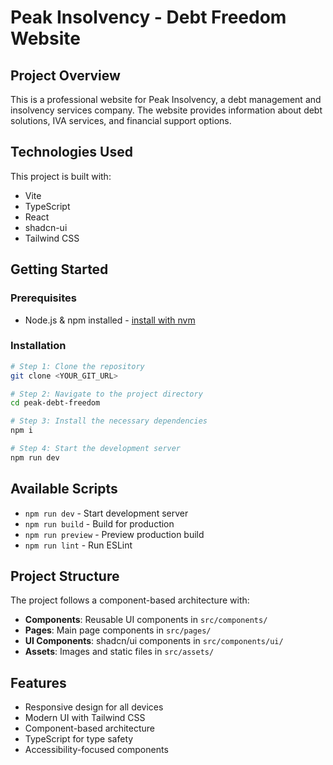 # Peak Insolvency - Debt Freedom Website

## Project Overview

This is a professional website for Peak Insolvency, a debt management and insolvency services company. The website provides information about debt solutions, IVA services, and financial support options.

## Technologies Used

This project is built with:

- Vite
- TypeScript
- React
- shadcn-ui
- Tailwind CSS

## Getting Started

### Prerequisites

- Node.js & npm installed - [install with nvm](https://github.com/nvm-sh/nvm#installing-and-updating)

### Installation

```sh
# Step 1: Clone the repository
git clone <YOUR_GIT_URL>

# Step 2: Navigate to the project directory
cd peak-debt-freedom

# Step 3: Install the necessary dependencies
npm i

# Step 4: Start the development server
npm run dev
```

## Available Scripts

- `npm run dev` - Start development server
- `npm run build` - Build for production
- `npm run preview` - Preview production build
- `npm run lint` - Run ESLint

## Project Structure

The project follows a component-based architecture with:

- **Components**: Reusable UI components in `src/components/`
- **Pages**: Main page components in `src/pages/`
- **UI Components**: shadcn/ui components in `src/components/ui/`
- **Assets**: Images and static files in `src/assets/`

## Features

- Responsive design for all devices
- Modern UI with Tailwind CSS
- Component-based architecture
- TypeScript for type safety
- Accessibility-focused components
